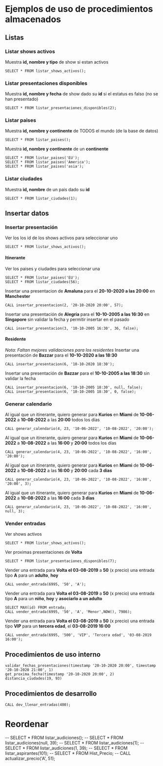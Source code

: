 # Ejemplos de uso de procedimientos almacenados

## Listas

### Listar shows activos
Muestra **id, nombre y tipo** de show si estan activos
```pgsql
SELECT * FROM listar_shows_activos();
```

### Listar presentaciones disponibles
Muestra **id, nombre y fecha** de show dado su **id** si el estatus es falso (no se han presentado)
```pgsql
SELECT * FROM listar_presentaciones_disponibles(2);
```

### Listar paises
Muestra **id, nombre y continente** de TODOS el mundo (de la base de datos)
```pgsql
SELECT * FROM listar_paises();
```
Muestra **id, nombre y continente** de un **continente**
```pgsql
SELECT * FROM listar_paises('EU');
SELECT * FROM listar_paises('America');
SELECT * FROM listar_paises('asia');
```

###  Listar ciudades
Muestra **id, nombre** de un pais dado su **id**
```pgsql
SELECT * FROM listar_ciudades(1);
```

## Insertar datos

### Insertar presentación
Ver los los id de los shows activos para seleccionar uno
```pgsql
SELECT * FROM listar_shows_activos();
```
#### Itinerante
Ver los paises y ciudades para seleccionar una
```pgsql
SELECT * FROM listar_paises('EU');
SELECT * FROM listar_ciudades(56);
```
Insertar una presentacion de **Amaluna** para el **20-10-2020 a las 20:00** en **Manchester**
```pgsql
CALL insertar_presentacion(2, '20-10-2020 20:00', 57);
```
Insertar una presentación de **Alegría** para el **10-10-2005 a las 16:30** en **Singapore** sin validar la fecha y permitir insertar en el pasado
```pgsql
CALL insertar_presentacion(3, '10-10-2005 16:30', 36, false);
```
#### Residente
*Nota: Faltan mejores validaciones para los residentes*
Insertar una presentación de **Bazzar** para el **10-10-2020 a las 18:30**
```pgsql
CALL insertar_presentacion(6, '10-10-2020 18:30');
```
Insertar una presentación de **Bazzar** para el **10-10-2005 a las 18:30** sin validar la fecha
```pgsql
CALL insertar_presentacion(6, '10-10-2005 18:30', null, false);
CALL insertar_presentacion(6, '10-10-2005 18:30', 0, false);
```

### Generar calendario
Al igual que un itinerante, quiero generar para **Kurios** en **Miami** de **10-06-2022** a **10-08-2022** a las **20:00** todos los días
```pgsql
CALL generar_calendario(4, 23, '10-06-2022', '10-08-2022', '20:00');
```
Al igual que un itinerante, quiero generar para **Kurios** en **Miami** de **10-06-2022** a **10-08-2022** a las **16:00** y **20:00** todos los días
```pgsql
CALL generar_calendario(4, 23, '10-06-2022', '10-08-2022', '16:00', '20:00');
```
Al igual que un itinerante, quiero generar para **Kurios** en **Miami** de **10-06-2022** a **10-08-2022** a las **16:00** y **20:00** cada **3 dias**
```pgsql
CALL generar_calendario(4, 23, '10-06-2022', '10-08-2022', '16:00', '20:00', 3);
```
Al igual que un itinerante, quiero generar para **Kurios** en **Miami** de **10-06-2022** a **10-08-2022** a las **16:00** cada **3 dias**
```pgsql
CALL generar_calendario(4, 23, '10-06-2022', '10-08-2022', '16:00', null, 3);
```

### Vender entradas
Ver shows activos
```pgsql
SELECT * FROM listar_shows_activos();
```
Ver proximas presentaciones de **Volta**
```pgsql
SELECT * FROM listar_presentaciones_disponibles(7);
```
Vender una entrada para **Volta el 03-08-2019** a **50** (x precio) una entrada tipo **A** para un **adulto**, **hoy**
```pgsql
CALL vender_entrada(6995, '50', 'A');
```
Vender una entrada para **Volta el 03-08-2019** a **50** (x precio) una entrada tipo **A** para un **niño**, **hoy** y **asociarlo a un adulto**
```pgsql
SELECT MAX(id) FROM entrada;
CALL vender_entrada(6995, '50', 'A', 'Menor',NOW(), 7986);
```
Vender una entrada para **Volta el 03-08-2019** a **50** (x precio) una entrada tipo **VIP** para un **tercera edad**, el **03-08-2019 16:00**
```pgsql
CALL vender_entrada(6995, '500', 'VIP', 'Tercera edad', '03-08-2019 16:00');
```

## Procedimientos de uso interno

```pgsql
validar_fechas_presentaciones(timestamp '20-10-2020 20:00', timestamp '20-10-2020 21:00', 1)
get_proxima_fecha(timestamp '20-10-2020 20:00', 2)
distancia_ciudades(19, 93)
```

## Procedimientos de desarrollo

```pgsql
CALL dev_llenar_entradas(400);
```


# Reordenar

-- SELECT * FROM listar_audiciones();
-- SELECT * FROM listar_audiciones(null, 39);
-- SELECT * FROM listar_audiciones(1);
-- SELECT * FROM listar_audiciones(1, 39);
-- SELECT * FROM listar_aspirantes(101);
-- SELECT * FROM Hist_Precio;
-- CALL actualizar_precio('A', 51);
